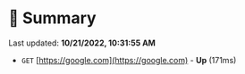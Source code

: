 # 📖 Summary
Last updated: **10/21/2022, 10:31:55 AM**

- `GET` [https://google.com](https://google.com) - **Up** (171ms)
